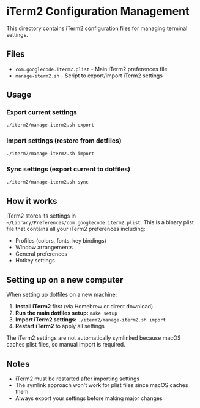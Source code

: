 # iTerm2 Configuration Management

This directory contains iTerm2 configuration files for managing terminal settings.

## Files

- `com.googlecode.iterm2.plist` - Main iTerm2 preferences file
- `manage-iterm2.sh` - Script to export/import iTerm2 settings

## Usage

### Export current settings
```bash
./iterm2/manage-iterm2.sh export
```

### Import settings (restore from dotfiles)
```bash
./iterm2/manage-iterm2.sh import
```

### Sync settings (export current to dotfiles)
```bash
./iterm2/manage-iterm2.sh sync
```

## How it works

iTerm2 stores its settings in `~/Library/Preferences/com.googlecode.iterm2.plist`. This is a binary plist file that contains all your iTerm2 preferences including:

- Profiles (colors, fonts, key bindings)
- Window arrangements
- General preferences
- Hotkey settings

## Setting up on a new computer

When setting up dotfiles on a new machine:

1. **Install iTerm2** first (via Homebrew or direct download)
2. **Run the main dotfiles setup:** `make setup`
3. **Import iTerm2 settings:** `./iterm2/manage-iterm2.sh import`
4. **Restart iTerm2** to apply all settings

The iTerm2 settings are not automatically symlinked because macOS caches plist files, so manual import is required.

## Notes

- iTerm2 must be restarted after importing settings
- The symlink approach won't work for plist files since macOS caches them
- Always export your settings before making major changes